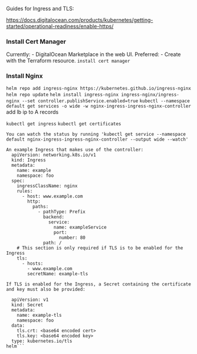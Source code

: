 Guides for Ingress and TLS:

https://docs.digitalocean.com/products/kubernetes/getting-started/operational-readiness/enable-https/


### Install Cert Manager
  Currently:
    - DigitalOcean Marketplace in the web UI.
  Preferred:
    - Create with the Terraform resource.
`install cert manager`

### Install Nginx
`helm repo add ingress-nginx https://kubernetes.github.io/ingress-nginx`
`helm repo update`
`helm install ingress-nginx ingress-nginx/ingress-nginx --set controller.publishService.enabled=true`
`kubectl --namespace default get services -o wide -w nginx-ingress-ingress-nginx-controller`
add   lb ip to A records

`kubectl get ingress`
`kubectl get certificates`



```
You can watch the status by running 'kubectl get service --namespace default nginx-ingress-ingress-nginx-controller --output wide --watch'

An example Ingress that makes use of the controller:
  apiVersion: networking.k8s.io/v1
  kind: Ingress
  metadata:
    name: example
    namespace: foo
  spec:
    ingressClassName: nginx
    rules:
      - host: www.example.com
        http:
          paths:
            - pathType: Prefix
              backend:
                service:
                  name: exampleService
                  port:
                    number: 80
              path: /
    # This section is only required if TLS is to be enabled for the Ingress
    tls:
      - hosts:
        - www.example.com
        secretName: example-tls

If TLS is enabled for the Ingress, a Secret containing the certificate and key must also be provided:

  apiVersion: v1
  kind: Secret
  metadata:
    name: example-tls
    namespace: foo
  data:
    tls.crt: <base64 encoded cert>
    tls.key: <base64 encoded key>
  type: kubernetes.io/tls
helm```